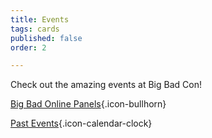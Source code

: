 ```yaml
---
title: Events
tags: cards
published: false
order: 2

---
```

Check out the amazing events at Big Bad Con!

[Big Bad Online Panels](https://www.bigbadcon.com/events/){.icon-bullhorn}

[Past Events](https://www.bigbadcon.com/past-events/){.icon-calendar-clock}

<!--[Games on Demand](https://www.bigbadcon.com/games-on-demand-how-it-works/){.icon-games-on-demand}-->